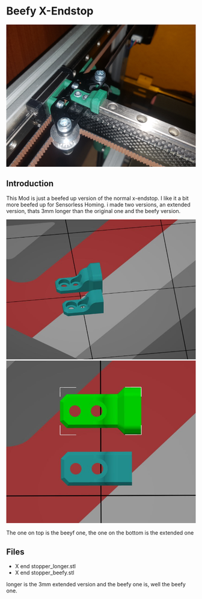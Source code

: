 # Beefy X-Endstop



![Pic 1](https://github.com/Runningtarrens/VzBoT-UserMods/blob/master/Skysi/Beefy%20X-Endstop/20220605_233349.jpg)

## Introduction

This Mod is just a beefed up version of the normal x-endstop.
I like it a bit more beefed up for Sensorless Homing.
i made two versions, an extended version, thats 3mm longer than the original one and the beefy version.

![Pic 2](https://github.com/Runningtarrens/VzBoT-UserMods/blob/master/Skysi/Beefy%20X-Endstop/slicer%20pic.JPG)
![Pic 3](https://github.com/Runningtarrens/VzBoT-UserMods/blob/master/Skysi/Beefy%20X-Endstop/slicer%20pic2.JPG)



The one on top is the beeyf one, the one on the bottom is the extended one

## Files

* X end stopper_longer.stl
* X end stopper_beefy.stl

longer is the 3mm extended version and the beefy one is, well the beefy one.
